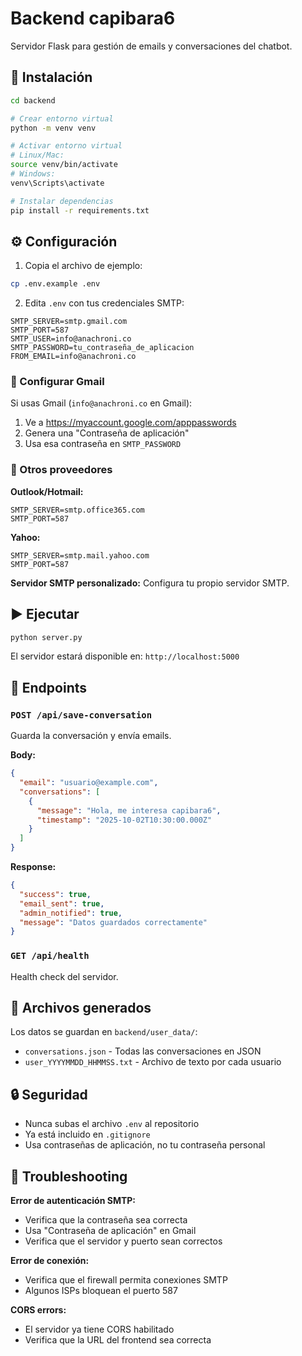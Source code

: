 # Backend capibara6

Servidor Flask para gestión de emails y conversaciones del chatbot.

## 🚀 Instalación

```bash
cd backend

# Crear entorno virtual
python -m venv venv

# Activar entorno virtual
# Linux/Mac:
source venv/bin/activate
# Windows:
venv\Scripts\activate

# Instalar dependencias
pip install -r requirements.txt
```

## ⚙️ Configuración

1. Copia el archivo de ejemplo:
```bash
cp .env.example .env
```

2. Edita `.env` con tus credenciales SMTP:
```env
SMTP_SERVER=smtp.gmail.com
SMTP_PORT=587
SMTP_USER=info@anachroni.co
SMTP_PASSWORD=tu_contraseña_de_aplicacion
FROM_EMAIL=info@anachroni.co
```

### 📧 Configurar Gmail

Si usas Gmail (`info@anachroni.co` en Gmail):

1. Ve a https://myaccount.google.com/apppasswords
2. Genera una "Contraseña de aplicación"
3. Usa esa contraseña en `SMTP_PASSWORD`

### 📧 Otros proveedores

**Outlook/Hotmail:**
```env
SMTP_SERVER=smtp.office365.com
SMTP_PORT=587
```

**Yahoo:**
```env
SMTP_SERVER=smtp.mail.yahoo.com
SMTP_PORT=587
```

**Servidor SMTP personalizado:**
Configura tu propio servidor SMTP.

## ▶️ Ejecutar

```bash
python server.py
```

El servidor estará disponible en: `http://localhost:5000`

## 🔌 Endpoints

### `POST /api/save-conversation`
Guarda la conversación y envía emails.

**Body:**
```json
{
  "email": "usuario@example.com",
  "conversations": [
    {
      "message": "Hola, me interesa capibara6",
      "timestamp": "2025-10-02T10:30:00.000Z"
    }
  ]
}
```

**Response:**
```json
{
  "success": true,
  "email_sent": true,
  "admin_notified": true,
  "message": "Datos guardados correctamente"
}
```

### `GET /api/health`
Health check del servidor.

## 📁 Archivos generados

Los datos se guardan en `backend/user_data/`:
- `conversations.json` - Todas las conversaciones en JSON
- `user_YYYYMMDD_HHMMSS.txt` - Archivo de texto por cada usuario

## 🔒 Seguridad

- Nunca subas el archivo `.env` al repositorio
- Ya está incluido en `.gitignore`
- Usa contraseñas de aplicación, no tu contraseña personal

## 🐛 Troubleshooting

**Error de autenticación SMTP:**
- Verifica que la contraseña sea correcta
- Usa "Contraseña de aplicación" en Gmail
- Verifica que el servidor y puerto sean correctos

**Error de conexión:**
- Verifica que el firewall permita conexiones SMTP
- Algunos ISPs bloquean el puerto 587

**CORS errors:**
- El servidor ya tiene CORS habilitado
- Verifica que la URL del frontend sea correcta

